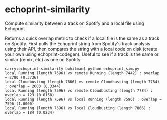 # echoprint-similarity
Compute similarity between a track on Spotify and a local file using Echoprint

Returns a quick overlap metric to check if a local file is the same as a track on Spotify. First pulls the Echoprint string from Spotify's track analysis using their API, then compares the string with a local code on disk (create your own using echoprint-codegen). Useful to see if a track is the same or similar (remix, etc) as one on Spotify.

```
carry:echoprint-similarity bwhitman$ python echoprint_sim.py 
local Running (length 7596) vs remote Running (length 7442) : overlap = 2780 (0.3736)
local Cloudbusting (length 7866) vs remote Cloudbusting (length 7784) : overlap = 2603 (0.3344)
local Running (length 7596) vs remote Cloudbusting (length 7784) : overlap = 123 (0.0158)
local Running (length 7596) vs local Running (length 7596) : overlap = 7596 (1.0000)
local Running (length 7596) vs local Cloudbusting (length 7866) : overlap = 184 (0.0234)
```

